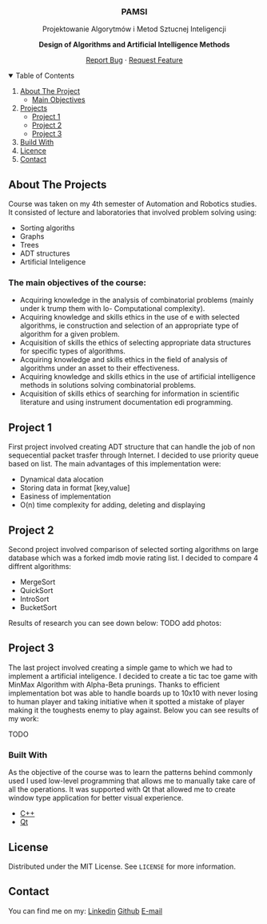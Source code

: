 <br />
<p align="center">
  <h3 align="center">PAMSI</h3>

  <p align="center">
    Projektowanie Algorytmów i Metod Sztucnej Inteligencji
    <p align="center"> <strong> Design of Algorithms and Artificial Intelligence Methods </strong></p>
    <p align="center">
    <a align="center" href="https://github.com/othneildrew/Best-README-Template/issues">Report Bug</a>
    ·
    <a algn="center" href="https://github.com/othneildrew/Best-README-Template/issues">Request Feature</a>
  </p>
</p>  



<!-- TABLE OF CONTENTS -->
<details open="open">
  <summary>Table of Contents</summary>
  <ol>
    <li>
      <a href="#about-the-project">About The Project</a>
      <ul>
        <li><a href="###The main objectives of the course:">Main Objectives</a></li>
      </ul>
    </li>
    <li>
      <a href="#getting-started">Projects</a>
      <ul>
        <li><a href="#prerequisites">Project 1</a></li>
        <li><a href="#prerequisites">Project 2</a></li>
        <li><a href="#prerequisites">Project 3</a></li>
      </ul>
    </li>
    <li><a href="#usage">Build With</a></li>
    <li><a href="#usage">Licence</a></li>
    <li><a href="#usage">Contact</a></li>
  </ol>
</details>



<!-- ABOUT THE PROJECT -->
## About The Projects


Course was taken on my 4th semester of Automation and Robotics studies. It consisted of lecture and laboratories that involved problem solving using:
* Sorting algoriths 
* Graphs 
* Trees
* ADT structures 
* Artificial Inteligence

### The main objectives of the course:
* Acquiring knowledge in the analysis of combinatorial problems (mainly under k
trump them with lo-
Computational complexity).
* Acquiring knowledge and skills
ethics in the use of
e with selected algorithms, ie construction and selection of an appropriate type of algorithm for a given problem.
* Acquisition of skills
the ethics of selecting appropriate data structures for specific types of algorithms.
* Acquiring knowledge and skills
ethics in the field of analysis of algorithms under
an asset to their effectiveness.
* Acquiring knowledge and skills
ethics in the use of artificial intelligence methods in solutions
solving combinatorial problems.
* Acquisition of skills
ethics of searching for information in scientific literature and using instrument documentation
edi programming.


<!-- GETTING STARTED -->
## Project 1

First project involved creating ADT structure that can handle the job of non sequecential packet trasfer through Internet. I decided to use priority queue based on list. The main advantages of this implementation were:
* Dynamical data alocation
* Storing data in format [key,value]
* Easiness of implementation
* O(n) time complexity for adding, deleting and displaying

## Project 2

Second project involved comparison of selected sorting algorithms on large database which was a forked imdb movie rating list. I decided to compare 4 diffrent algorithms:
* MergeSort
* QuickSort
* IntroSort
* BucketSort

Results of research you can see down below:
TODO add photos:

## Project 3

The last project involved creating a simple game to which we had to implement a artificial inteligence. I decided to create a tic tac toe game with MinMax Algorithm with Alpha-Beta prunings. Thanks to efficient implementation bot was able to handle boards up to 10x10 with never losing to human player and taking initiative when it spotted a mistake of player making it the toughests enemy to play against. Below you can see results of my work:

TODO


### Built With
As the objective of the course was to learn the patterns behind commonly used I used low-level programming that allows me to manually take care of all the operations. It was supported with Qt that allowed me to create window type application for better visual experience.
* [C++](https://getbootstrap.com)
* [Qt](www.qt.io)

## License

Distributed under the MIT License. See `LICENSE` for more information.



<!-- CONTACT -->
## Contact

You can find me on my:
[Linkedin](https://www.linkedin.com/in/damian.rys)
[Github](https://www.github.com/damiry0)
[E-mail](damian.rys0@gmail.com)
